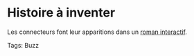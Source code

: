 # Histoire à inventer

Les connecteurs font leur apparitions dans un [roman interactif](http://histoireainventer.midiblogs.com/chapitre_5/).

Tags: Buzz